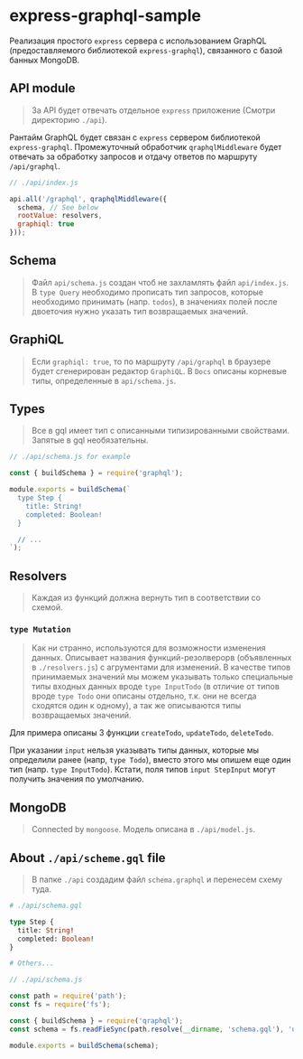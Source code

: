 # express-graphql-sample

Реализация простого `express` сервера с использованием GraphQL (предоставляемого библиотекой `express-graphql`), связанного с базой банных MongoDB.

## API module

> За API будет отвечать отдельное `express` приложение (Смотри директорию `./api`).

Рантайм GraphQL будет связан с `express` сервером библиотекой `express-graphql`. Промежуточный обработчик `qraphqlMiddleware` будет отвечать за обработку запросов и отдачу ответов по маршруту `/api/graphql`.

```javascript
// ./api/index.js

api.all('/graphql', qraphqlMiddleware({
  schema, // See below
  rootValue: resolvers,
  graphiql: true
}));
```

## Schema

> Файл `api/schema.js` создан чтоб не захламлять файл `api/index.js`. В `type Query` необходимо прописать тип запросов, которые необходимо принимать (напр. `todos`), в значениях полей после двоеточия нужно указать тип возвращаемых значений.

## GraphiQL

> Если `graphiql: true`, то по маршруту `/api/graphql` в браузере будет сгенерирован редактор `GraphiQL`. В `Docs` описаны корневые типы, определенные в `api/schema.js`.

## Types

> Все в gql имеет тип с описанными типизированными свойствами. Запятые в gql необязательны.

```javascript
// ./api/schema.js for example

const { buildSchema } = require('graphql');

module.exports = buildSchema(`
  type Step {
    title: String!
    completed: Boolean!
  }

  // ...
`);
```

## Resolvers

> Каждая из функций должна вернуть тип в соответствии со схемой.

### `type Mutation`

> Как ни странно, используются для возможности изменения данных. Описывает названия функций-резолверорв (объявленных в `./resolvers.js`) с агрументами для изменений. В качестве типов принимаемых значений мы можем указывать только специальные типы входных данных вроде `type InputTodo` (в отличие от типов вроде `type Todo` они описаны отдельно, т.к. они не всегда сходятся один к одному), а так же описываются типы возвращаемых значений.

Для примера описаны 3 функции `createTodo`, `updateTodo`, `deleteTodo`.

При указании `input` нельзя указывать типы данных, которые мы определили ранее (напр, `type Todo`), вместо этого мы опишем еще один тип (напр. `type InputTodo`). Кстати, поля типов `input StepInput` могут получить значения по умолчанию.

## MongoDB

> Connected by `mongoose`. Модель описана в `./api/model.js`.

## About `./api/scheme.gql` file

> В папке `./api` создадим файл `schema.graphql` и перенесем схему туда.

```graphql
# ./api/schema.gql

type Step {
  title: String!
  completed: Boolean!
}

# Others...
```

```javascript
// ./api/schema.js

const path = require('path');
const fs = require('fs');

const { buildSchema } = require('qraphql');
const schema = fs.readFieSync(path.resolve(__dirname, 'schema.gql'), 'utf-8');

module.exports = buildSchema(schema);
```
